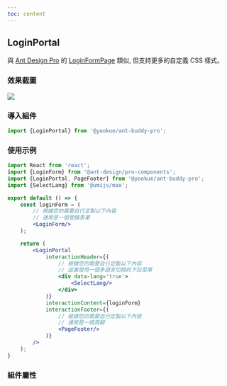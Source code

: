 ```yaml
---
toc: content
---
```


## LoginPortal

與 [Ant Design Pro](https://pro.ant.design/) 的 [LoginFormPage](https://github.com/ant-design/pro-components/blob/master/packages/form/src/components/LoginForm/index.md) 類似, 但支持更多的自定義 CSS 樣式。

### 效果截圖

![](/ant-buddy-pro/assets/img/snap/login-portal-1.jpg)

### 導入組件

```jsx | pure
import {LoginPortal} from '@yookue/ant-buddy-pro';
```

### 使用示例

```jsx | pure
import React from 'react';
import {LoginForm} from '@ant-design/pro-components';
import {LoginPortal, PageFooter} from '@yookue/ant-buddy-pro';
import {SelectLang} from '@umijs/max';

export default () => {
    const loginForm = (
        // 根據您的需要自行定製以下內容
        // 通常是一個登錄表單
        <LoginForm/>
    );

    return (
        <LoginPortal
            interactionHeader={(
                // 根據您的需要自行定製以下內容
                // 這裏使用一個多語言切換的下拉菜單
                <div data-lang='true'>
                    <SelectLang/>
                </div>
            )}
            interactionContent={loginForm}
            interactionFooter={(
                // 根據您的需要自行定製以下內容
                // 通常是一個頁腳
                <PageFooter/>
            )}
        />
    );
}
```

### 組件屬性

<API src="@/layout/LoginPortal/index.tsx" hideTitle></API>
